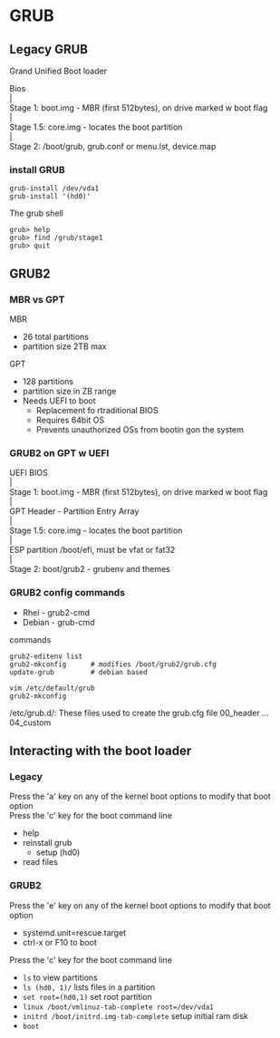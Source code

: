 # GRUB
## Legacy GRUB
Grand Unified Boot loader

Bios  
 |  
Stage 1: boot.img - MBR (first 512bytes), on drive marked w boot flag  
 |  
Stage 1.5: core.img - locates the boot partition  
 |  
Stage 2: /boot/grub, grub.conf or menu.lst, device.map

### install GRUB
    grub-install /dev/vda1
    grub-install '(hd0)'

The grub shell

    grub> help
    grub> find /grub/stage1
    grub> quit


## GRUB2
### MBR vs GPT
MBR
- 26 total partitions
- partition size 2TB max

GPT
- 128 partitions
- partition size in ZB range
- Needs UEFI to boot
    - Replacement fo rtraditional BIOS
    - Requires 64bit OS
    - Prevents unauthorized OSs from bootin gon the system

### GRUB2 on GPT w UEFI
UEFI BIOS  
 |  
Stage 1: boot.img - MBR (first 512bytes), on drive marked w boot flag  
 |  
GPT Header - Partition Entry Array  
 |  
Stage 1.5: core.img - locates the boot partition  
 |  
ESP partition /boot/efi, must be vfat or fat32  
 |  
Stage 2: boot/grub2 - grubenv and themes

### GRUB2 config commands
- Rhel - grub2-cmd
- Debian - grub-cmd

commands

    grub2-editenv list
    grub2-mkconfig      # modifies /boot/grub2/grub.cfg
    update-grub         # debian based

    vim /etc/default/grub
    grub2-mkconfig 

/etc/grub.d/:  These files used to create the grub.cfg file
    00_header
    ...
    04_custom

## Interacting with the boot loader
### Legacy
Press the 'a' key on any of the kernel boot options to modify that boot option  
Press the 'c' key for the boot command line
- help
- reinstall grub
    - setup (hd0)
- read files

### GRUB2
Press the 'e' key on any of the kernel boot options to modify that boot option  
- systemd.unit=rescue.target  
- ctrl-x or F10 to boot


Press the 'c' key for the boot command line  
- `ls` to view partitions
- `ls (hd0, 1)/`  lists files in a partition
- `set root=(hd0,1)`   set root partition
- `linux /boot/vmlinuz-tab-complete root=/dev/vda1` 
- `initrd /boot/initrd.img-tab-complete`     setup initial ram disk
- `boot`

